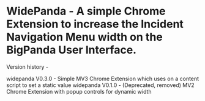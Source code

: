 # WidePanda - A simple Chrome Extension to increase the Incident Navigation Menu width on the BigPanda User Interface.

Version history - 

widepanda V0.3.0 - Simple MV3 Chrome Extension which uses on a content script to set a static value
widepanda V0.1.0 - (Deprecated, removed) MV2 Chrome Extension with popup controls for dynamic width 
